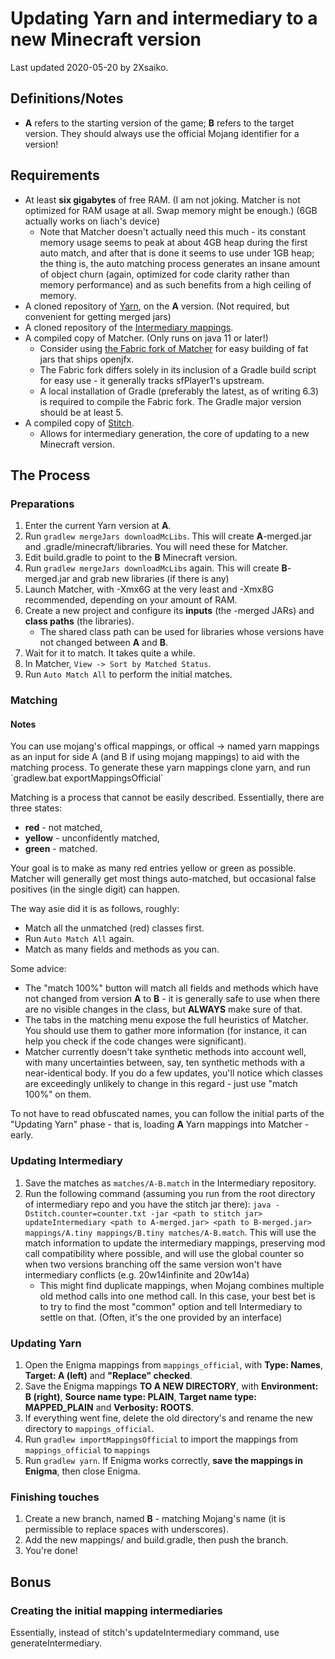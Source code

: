 # Updating Yarn and intermediary to a new Minecraft version

Last updated 2020-05-20 by 2Xsaiko.

## Definitions/Notes

- **A** refers to the starting version of the game; **B** refers to
  the target version. They should always use the official Mojang
  identifier for a version!

## Requirements

- At least **six gigabytes** of free RAM. (I am not joking. Matcher is
  not optimized for RAM usage at all. Swap memory might be enough.)
  (6GB actually works on liach's device)
  - Note that Matcher doesn't actually need this much - its constant
    memory usage seems to peak at about 4GB heap during the first
    auto match, and after that is done it seems to use under 1GB
    heap; the thing is, the auto matching process generates an
    insane amount of object churn (again, optimized for code clarity
    rather than memory performance) and as such benefits from a high
    ceiling of memory.
- A cloned repository of [Yarn](https://github.com/FabricMC/yarn), on
  the **A** version. (Not required, but convenient for getting merged
  jars)
- A cloned repository of the [Intermediary mappings](https://github.com/FabricMC/intermediary/).
- A compiled copy of Matcher. (Only runs on java 11 or later!)
  - Consider using [the Fabric fork of   Matcher](https://github.com/FabricMC/Matcher) for easy building
    of fat jars that ships openjfx.
  - The Fabric fork differs solely in its inclusion of a Gradle
    build script for easy use - it generally tracks sfPlayer1's
    upstream.
  - A local installation of Gradle (preferably the latest, as of
    writing 6.3) is required to compile the Fabric fork. The Gradle
    major version should be at least 5.
- A compiled copy of [Stitch](https://github.com/FabricMC/stitch).
  - Allows for intermediary generation, the core of updating to a
    new Minecraft version.

## The Process

### Preparations

1. Enter the current Yarn version at **A**.
2. Run `gradlew mergeJars downloadMcLibs`. This will create
   **A**-merged.jar and .gradle/minecraft/libraries. You will need
   these for Matcher.
3. Edit build.gradle to point to the **B** Minecraft version.
4. Run `gradlew mergeJars downloadMcLibs` again. This will create
   **B**-merged.jar and grab new libraries (if there is any)
5. Launch Matcher, with -Xmx6G at the very least and -Xmx8G
   recommended, depending on your amount of RAM.
6. Create a new project and configure its **inputs** (the -merged JARs)
   and **class paths** (the libraries).
   - The shared class path can be used for libraries whose versions
     have not changed between **A** and **B**.
7. Wait for it to match. It takes quite a while.
8. In Matcher, `View -> Sort by Matched Status`.
9. Run `Auto Match All` to perform the initial matches.

### Matching

#### Notes

You can use mojang's offical mappings, or offical -&gt; named yarn
mappings as an input for side A (and B if using mojang mappings) to aid
with the matching process. To generate these yarn mappings clone yarn,
and run \`gradlew.bat exportMappingsOfficial\`

Matching is a process that cannot be easily described. Essentially,
there are three states:

- **red** - not matched,
- **yellow** - unconfidently matched,
- **green** - matched.

Your goal is to make as many red entries yellow or green as possible.
Matcher will generally get most things auto-matched, but occasional
false positives (in the single digit) can happen.

The way asie did it is as follows, roughly:

- Match all the unmatched (red) classes first.
- Run `Auto Match All` again.
- Match as many fields and methods as you can.

Some advice:

- The "match 100%" button will match all fields and methods which have
  not changed from version **A** to **B** - it is generally safe to
  use when there are no visible changes in the class, but **ALWAYS**
  make sure of that.
- The tabs in the matching menu expose the full heuristics of Matcher.
  You should use them to gather more information (for instance, it can
  help you check if the code changes were significant).
- Matcher currently doesn't take synthetic methods into account well,
  with many uncertainties between, say, ten synthetic methods with a
  near-identical body. If you do a few updates, you'll notice which
  classes are exceedingly unlikely to change in this regard - just use
  "match 100%" on them.

To not have to read obfuscated names, you can follow the initial parts
of the "Updating Yarn" phase - that is, loading **A** Yarn mappings into
Matcher - early.

### Updating Intermediary

1. Save the matches as `matches/A-B.match` in the Intermediary
   repository.
2. Run the following command (assuming you run from the root directory
   of intermediary repo and you have the stitch jar there):
   `java -Dstitch.counter=counter.txt -jar <path to stitch jar> updateIntermediary <path to A-merged.jar> <path to B-merged.jar> mappings/A.tiny mappings/B.tiny matches/A-B.match`.
   This will use the match information to update the intermediary
   mappings, preserving mod call compatibility where possible, and will
   use the global counter so when two versions branching off the same
   version won't have intermediary conflicts (e.g. 20w14infinite and
   20w14a)
   - This might find duplicate mappings, when Mojang combines
     multiple old method calls into one method call. In this case,
     your best bet is to try to find the most "common" option and
     tell Intermediary to settle on that. (Often, it's the one
     provided by an interface)

### Updating Yarn

1. Open the Enigma mappings from `mappings_official`, with **Type:
   Names**, **Target: A (left)** and **"Replace" checked**.
2. Save the Enigma mappings **TO A NEW DIRECTORY**, with **Environment:
   B (right)**, **Source name type: PLAIN**, **Target name type:
   MAPPED\_PLAIN** and **Verbosity: ROOTS**.
3. If everything went fine, delete the old directory's and rename the
   new directory to `mappings_official`.
4. Run `gradlew importMappingsOfficial` to import the mappings from
   `mappings_official` to `mappings`
5. Run `gradlew yarn`. If Enigma works correctly, **save the mappings
   in Enigma**, then close Enigma.

### Finishing touches

1. Create a new branch, named **B** - matching Mojang's name (it is
   permissible to replace spaces with underscores).
2. Add the new mappings/ and build.gradle, then push the branch.
3. You're done!

## Bonus

### Creating the initial mapping intermediaries

Essentially, instead of stitch's updateIntermediary command, use
generateIntermediary.
